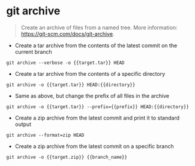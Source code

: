 # git archive

> Create an archive of files from a named tree.
> More information: <https://git-scm.com/docs/git-archive>.

- Create a tar archive from the contents of the latest commit on the current branch

`git archive --verbose -o {{target.tar}} HEAD`

- Create a tar archive from the contents of a specific directory

`git archive -o {{target.tar}} HEAD:{{directory}}`

- Same as above, but change the prefix of all files in the archive

`git archive -o {{target.tar}} --prefix={{prefix}} HEAD:{{directory}}`

- Create a zip archive from the latest commit and print it to standard output

`git archive --format=zip HEAD`

- Create a zip archive from the latest commit on a specific branch

`git archive -o {{target.zip}} {{branch_name}}`
